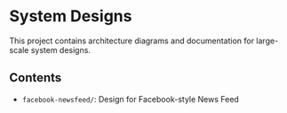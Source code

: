 # System Designs

This project contains architecture diagrams and documentation for large-scale system designs.

## Contents

- `facebook-newsfeed/`: Design for Facebook-style News Feed